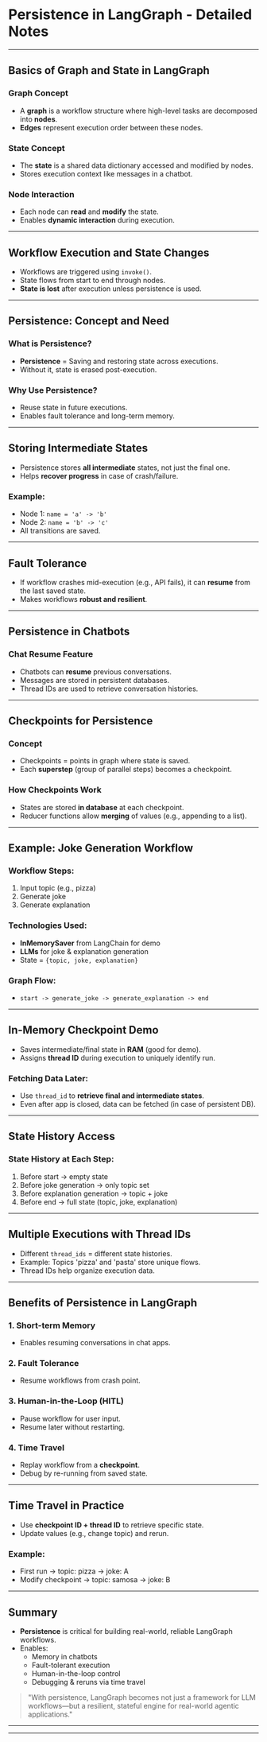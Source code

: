 # Persistence in LangGraph - Detailed Notes

---

## Basics of Graph and State in LangGraph

### Graph Concept

- A **graph** is a workflow structure where high-level tasks are decomposed into **nodes**.
- **Edges** represent execution order between these nodes.

### State Concept

- The **state** is a shared data dictionary accessed and modified by nodes.
- Stores execution context like messages in a chatbot.

### Node Interaction

- Each node can **read** and **modify** the state.
- Enables **dynamic interaction** during execution.

---

## Workflow Execution and State Changes

- Workflows are triggered using `invoke()`.
- State flows from start to end through nodes.
- **State is lost** after execution unless persistence is used.

---

## Persistence: Concept and Need

### What is Persistence?

- **Persistence** = Saving and restoring state across executions.
- Without it, state is erased post-execution.

### Why Use Persistence?

- Reuse state in future executions.
- Enables fault tolerance and long-term memory.

---

## Storing Intermediate States

- Persistence stores **all intermediate** states, not just the final one.
- Helps **recover progress** in case of crash/failure.

### Example:

- Node 1: `name = 'a' -> 'b'`
- Node 2: `name = 'b' -> 'c'`
- All transitions are saved.

---

## Fault Tolerance

- If workflow crashes mid-execution (e.g., API fails), it can **resume** from the last saved state.
- Makes workflows **robust and resilient**.

---

## Persistence in Chatbots

### Chat Resume Feature

- Chatbots can **resume** previous conversations.
- Messages are stored in persistent databases.
- Thread IDs are used to retrieve conversation histories.

---

## Checkpoints for Persistence

### Concept

- Checkpoints = points in graph where state is saved.
- Each **superstep** (group of parallel steps) becomes a checkpoint.

### How Checkpoints Work

- States are stored **in database** at each checkpoint.
- Reducer functions allow **merging** of values (e.g., appending to a list).

---

## Example: Joke Generation Workflow

### Workflow Steps:

1. Input topic (e.g., pizza)
2. Generate joke
3. Generate explanation

### Technologies Used:

- **InMemorySaver** from LangChain for demo
- **LLMs** for joke & explanation generation
- State = `{topic, joke, explanation}`

### Graph Flow:

- `start -> generate_joke -> generate_explanation -> end`

---

## In-Memory Checkpoint Demo

- Saves intermediate/final state in **RAM** (good for demo).
- Assigns **thread ID** during execution to uniquely identify run.

### Fetching Data Later:

- Use `thread_id` to **retrieve final and intermediate states**.
- Even after app is closed, data can be fetched (in case of persistent DB).

---

## State History Access

### State History at Each Step:

1. Before start → empty state
2. Before joke generation → only topic set
3. Before explanation generation → topic + joke
4. Before end → full state (topic, joke, explanation)

---

## Multiple Executions with Thread IDs

- Different `thread_ids` = different state histories.
- Example: Topics 'pizza' and 'pasta' store unique flows.
- Thread IDs help organize execution data.

---

## Benefits of Persistence in LangGraph

### 1. Short-term Memory

- Enables resuming conversations in chat apps.

### 2. Fault Tolerance

- Resume workflows from crash point.

### 3. Human-in-the-Loop (HITL)

- Pause workflow for user input.
- Resume later without restarting.

### 4. Time Travel

- Replay workflow from a **checkpoint**.
- Debug by re-running from saved state.

---

## Time Travel in Practice

- Use **checkpoint ID + thread ID** to retrieve specific state.
- Update values (e.g., change topic) and rerun.

### Example:

- First run → topic: pizza → joke: A
- Modify checkpoint → topic: samosa → joke: B

---

## Summary

- **Persistence** is critical for building real-world, reliable LangGraph workflows.
- Enables:
  - Memory in chatbots
  - Fault-tolerant execution
  - Human-in-the-loop control
  - Debugging & reruns via time travel

> "With persistence, LangGraph becomes not just a framework for LLM workflows—but a resilient, stateful engine for real-world agentic applications."

---

---

